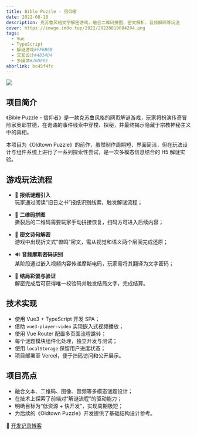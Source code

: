```yaml
---
title: Bible Puzzle - 信仰者
date: 2022-08-18
description: 克苏鲁风格文字解密游戏，融合二维码拼图、密文解析、音频解码等玩法
cover: https://image.im0o.top/2022/20220819084204.png
tags:
  - Vue
  - TypeScript
  - 解谜游戏#FF6B6B
  - 交互设计#4834D4
  - 多媒体#26DE81
abbrlink: bc45f4fc
---
```


<!-- 项目正文内容，可支持 Markdown 格式 / Project content below, supports Markdown format -->

![](https://image.im0o.top/2025/202505181008520.png)

## 项目简介

《Bible Puzzle - 信仰者》是一款克苏鲁风格的网页解谜游戏，玩家将扮演传奇冒险家奥耶甘德，在诡谲的事件线索中穿梭、探秘，并最终揭示隐藏于宗教神秘主义中的真相。

本项目为《Oldtown Puzzle》的前作，虽然制作周期短、界面简洁，但在玩法设计与组件系统上进行了一系列探索性尝试，是一次多模态信息结合的 H5 解谜实验。

## 游戏玩法流程

- 📰 **报纸谜题引入**  
  玩家通过阅读“旧日之书”报纸识别线索，触发解谜流程；

- 🧩 **二维码拼图**  
  撕裂后的二维码需要玩家手动拼接恢复，扫码方可进入后续内容；

- 🐍 **密文诗句解密**  
  游戏中出现折文式“兽鸣”密文，需从视觉和语义两个层面完成还原；

- 🔊 **音频摩斯密码识别**  
  某阶段通过嵌入视频内容传递摩斯电码，玩家需将其翻译为文字密码；

- 🏁 **结局彩蛋与验证**  
  解密完成后可获得唯一校验码并触发结局文字，完成结算。

## 技术实现

- 使用 Vue3 + TypeScript 开发 SPA；
- 借助 `vue3-player-video` 实现嵌入式视频播放；
- 使用 Vue Router 配置多页面流程跳转；
- 每个谜题模块组件化处理，独立开发与测试；
- 使用 `localStorage` 保留用户进度状态；
- 项目部署至 Vercel，便于扫码访问和公开展示。

## 项目亮点

- 融合文本、二维码、图像、音频等多模态谜题设计；
- 在技术上探索了前端对“解谜流程”的驱动能力；
- 明确目标为“低资源 + 快开发”，实现周期极短；
- 为后续的《Oldtown Puzzle》开发提供了基础结构设计参考。

📄 [开发记录博客](https://blog.im0o.top/posts/98b6ab63.html)